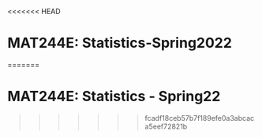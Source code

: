 <<<<<<< HEAD
# MAT244E: Statistics-Spring2022

=======
# MAT244E: Statistics - Spring22


>>>>>>> fcadf18ceb57b7f189efe0a3abcaca5eef72821b
